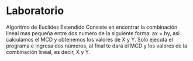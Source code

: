 # Laboratorio
Algoritmo de Euclides Extendido Consiste en encontrar la combinación lineal mas pequeña entre dos numero de la siguiente forma: ax + by, asi calculamos el MCD y obtenemos los valores de X y Y.
Solo ejecuta el programa e ingresa dos números, al final te dará el MCD y los valores de la combinación lineal, es decir, X y Y.
